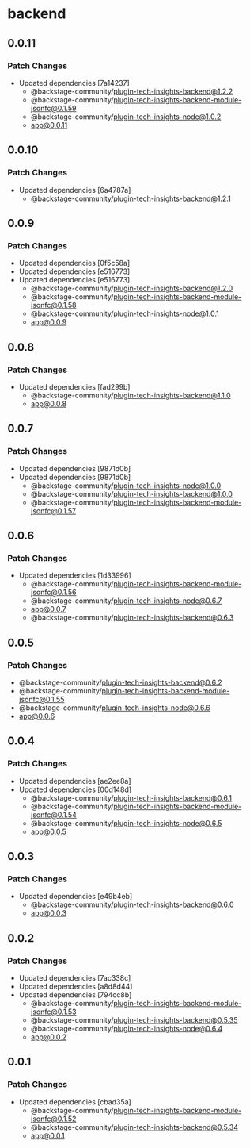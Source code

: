 # backend

## 0.0.11

### Patch Changes

- Updated dependencies [7a14237]
  - @backstage-community/plugin-tech-insights-backend@1.2.2
  - @backstage-community/plugin-tech-insights-backend-module-jsonfc@0.1.59
  - @backstage-community/plugin-tech-insights-node@1.0.2
  - app@0.0.11

## 0.0.10

### Patch Changes

- Updated dependencies [6a4787a]
  - @backstage-community/plugin-tech-insights-backend@1.2.1

## 0.0.9

### Patch Changes

- Updated dependencies [0f5c58a]
- Updated dependencies [e516773]
- Updated dependencies [e516773]
  - @backstage-community/plugin-tech-insights-backend@1.2.0
  - @backstage-community/plugin-tech-insights-backend-module-jsonfc@0.1.58
  - @backstage-community/plugin-tech-insights-node@1.0.1
  - app@0.0.9

## 0.0.8

### Patch Changes

- Updated dependencies [fad299b]
  - @backstage-community/plugin-tech-insights-backend@1.1.0
  - app@0.0.8

## 0.0.7

### Patch Changes

- Updated dependencies [9871d0b]
- Updated dependencies [9871d0b]
  - @backstage-community/plugin-tech-insights-node@1.0.0
  - @backstage-community/plugin-tech-insights-backend@1.0.0
  - @backstage-community/plugin-tech-insights-backend-module-jsonfc@0.1.57

## 0.0.6

### Patch Changes

- Updated dependencies [1d33996]
  - @backstage-community/plugin-tech-insights-backend-module-jsonfc@0.1.56
  - @backstage-community/plugin-tech-insights-node@0.6.7
  - app@0.0.7
  - @backstage-community/plugin-tech-insights-backend@0.6.3

## 0.0.5

### Patch Changes

- @backstage-community/plugin-tech-insights-backend@0.6.2
- @backstage-community/plugin-tech-insights-backend-module-jsonfc@0.1.55
- @backstage-community/plugin-tech-insights-node@0.6.6
- app@0.0.6

## 0.0.4

### Patch Changes

- Updated dependencies [ae2ee8a]
- Updated dependencies [00d148d]
  - @backstage-community/plugin-tech-insights-backend@0.6.1
  - @backstage-community/plugin-tech-insights-backend-module-jsonfc@0.1.54
  - @backstage-community/plugin-tech-insights-node@0.6.5
  - app@0.0.5

## 0.0.3

### Patch Changes

- Updated dependencies [e49b4eb]
  - @backstage-community/plugin-tech-insights-backend@0.6.0
  - app@0.0.3

## 0.0.2

### Patch Changes

- Updated dependencies [7ac338c]
- Updated dependencies [a8d8d44]
- Updated dependencies [794cc8b]
  - @backstage-community/plugin-tech-insights-backend-module-jsonfc@0.1.53
  - @backstage-community/plugin-tech-insights-backend@0.5.35
  - @backstage-community/plugin-tech-insights-node@0.6.4
  - app@0.0.2

## 0.0.1

### Patch Changes

- Updated dependencies [cbad35a]
  - @backstage-community/plugin-tech-insights-backend-module-jsonfc@0.1.52
  - @backstage-community/plugin-tech-insights-backend@0.5.34
  - app@0.0.1
